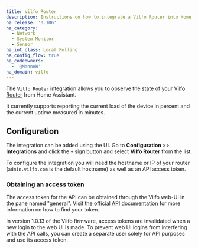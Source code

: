 ```yaml
---
title: Vilfo Router
description: Instructions on how to integrate a Vilfo Router into Home Assistant.
ha_release: '0.106'
ha_category:
  - Network
  - System Monitor
  - Sensor
ha_iot_class: Local Polling
ha_config_flow: true
ha_codeowners:
  - '@ManneW'
ha_domain: vilfo
---
```


The `Vilfo Router` integration allows you to observe the state of your [Vilfo Router](https://www.vilfo.com) from Home Assistant.

It currently supports reporting the current load of the device in percent and the current uptime measured in minutes.

## Configuration

The integration can be added using the UI. Go to **Configuration** >> **Integrations** and click the `+` sign button and select **Vilfo Router** from the list.

To configure the integration you will need the hostname or IP of your router (`admin.vilfo.com` is the default hostname) as well as an API access token.

### Obtaining an access token

The access token for the API can be obtained through the Vilfo web-UI in the pane named "general". Visit [the official API documentation](https://www.vilfo.com/apidocs/#header-authorization) for more information on how to find your token.

<div class="note warning">

In version 1.0.13 of the Vilfo firmware, access tokens are invalidated when a new login to the web UI is made. To prevent web UI logins from interfering with the API calls, you can create a separate user solely for API purposes and use its access token.

</div>

